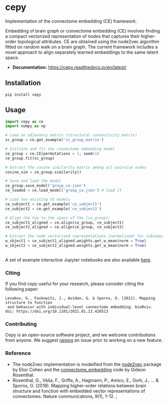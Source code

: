 # cepy

Implementation of the connectome embedding (CE) framework.

Embedding of brain graph or connectome embedding (CE) involves finding a compact vectorized 
representation of nodes that captures their higher-order topological attributes. CE are 
obtained using the node2vec algorithm fitted on random walk on a brain graph. The current
 framework includes a novel approach to align separately learned embeddings to the same 
 latent space.

- **Documentation:** https://cepy.readthedocs.io/en/latest/
 
## Installation

`pip install cepy`

## Usage
```python
import cepy as ce
import numpy as np

# Load an adjacency matrix (structural connectivity matrix)
sc_group = ce.get_example('sc_group_matrix')

# Initiate and fit the connectome embedding model
ce_group = ce.CE(permutations = 1, seed=1)  
ce_group.fit(sc_group)

# Extract the cosine similarity matrix among all pairwise nodes
cosine_sim = ce_group.similarity()

# Save and load the model
ce_group.save_model('group_ce.json') 
ce_loaded = ce.load_model('group_ce.json') # load it

# Load two existing CE models  
ce_subject1 = ce.get_example('ce_subject1')
ce_subject2 = ce.get_example('ce_subject2')

# Align the two to the space of the [ce_group]:
ce_subject1_aligned = ce.align(ce_group, ce_subject1)
ce_subject2_aligned = ce.align(ce_group, ce_subject2)

# Extract the node vectorized representations (normalized) for subsequent use - prediction, for example 
w_sbject1 = ce_subject1_aligned.weights.get_w_mean(norm = True)
w_sbject2 = ce_subject2_aligned.weights.get_w_mean(norm = True)
 

```

A set of example interactive Jupyter notebooks are also available [here](https://github.com/GidLev/cepy/tree/master/examples).

### Citing
If you find *cepy* useful for your research, please consider citing the following paper:
    
    Levakov, G., Faskowitz, J., Avidan, G. & Sporns, O. (2021). Mapping structure to function
     and behavior with individual-level connectome embedding. bioRxiv. doi: https://doi.org/10.1101/2021.01.13.426513 

### Contributing
Cepy is an open-source software project, and we welcome contributions from anyone. 
We suggest [raising](https://github.com/GidLev/cepy/issues) an issue prior to 
working on a new feature. 

### Reference
* The node2vec implementation is modeified from the [node2vec](https://github.com/eliorc/node2vec) package by Elior Cohen and the [connectome_embedding](https://github.com/gidonro/Connectome-embeddings) code by Gideon Rosenthal.
* Rosenthal, G., Váša, F., Griffa, A., Hagmann, P., Amico, E., Goñi, J., ... & Sporns, O. (2018). Mapping higher-order relations between brain structure and function with embedded vector representations of connectomes. Nature communications, 9(1), 1-12.
;
